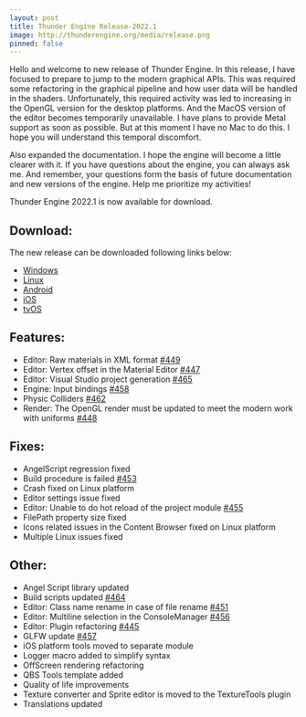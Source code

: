 ```yaml
---
layout: post
title: Thunder Engine Release-2022.1
image: http://thunderengine.org/media/release.png
pinned: false
---
```


Hello and welcome to new release of Thunder Engine.
In this release, I have focused to prepare to jump to the modern graphical APIs.
This was required some refactoring in the graphical pipeline and how user data will be handled in the shaders.
Unfortunately, this required activity was led to increasing in the OpenGL version for the desktop platforms.
And the MacOS version of the editor becomes temporarily unavailable.
I have plans to provide Metal support as soon as possible.
But at this moment I have no Mac to do this.
I hope you will understand this temporal discomfort. 

Also expanded the documentation.
I hope the engine will become a little clearer with it.
If you have questions about the engine, you can always ask me.
And remember, your questions form the basis of future documentation and new versions of the engine.
Help me prioritize my activities! 

Thunder Engine 2022.1 is now available for download.

## Download:

The new release can be downloaded following links below:
- [Windows](https://github.com/thunder-engine/thunder/releases/download/2022.1/ThunderEngine-windows-x64.7z)
- [Linux](https://github.com/thunder-engine/thunder/releases/download/2022.1/ThunderEngine-linux-x86_64.7z)
- [Android](https://github.com/thunder-engine/thunder/releases/download/2022.1/ThunderEngine-android.7z)
- [iOS](https://github.com/thunder-engine/thunder/releases/download/2022.1/ThunderEngine-ios-arm64.7z)
- [tvOS](https://github.com/thunder-engine/thunder/releases/download/2022.1/ThunderEngine-tvos-arm64.7z)

## Features:

- Editor: Raw materials in XML format [#449](https://github.com/thunder-engine/thunder/issues/449)
- Editor: Vertex offset in the Material Editor [#447](https://github.com/thunder-engine/thunder/issues/447)
- Editor: Visual Studio project generation [#465](https://github.com/thunder-engine/thunder/issues/465)
- Engine: Input bindings [#458](https://github.com/thunder-engine/thunder/issues/458)
- Physic Colliders [#462](https://github.com/thunder-engine/thunder/issues/462)
- Render: The OpenGL render must be updated to meet the modern work with uniforms [#448](https://github.com/thunder-engine/thunder/issues/448)

## Fixes:

- AngelScript regression fixed
- Build procedure is failed [#453](https://github.com/thunder-engine/thunder/issues/453)
- Crash fixed on Linux platform
- Editor settings issue fixed
- Editor: Unable to do hot reload of the project module [#455](https://github.com/thunder-engine/thunder/issues/455)
- FilePath property size fixed
- Icons related issues in the Content Browser fixed on Linux platform
- Multiple Linux issues fixed

## Other:

- Angel Script library updated
- Build scripts updated [#464](https://github.com/thunder-engine/thunder/issues/464)
- Editor: Class name rename in case of file rename [#451](https://github.com/thunder-engine/thunder/issues/451)
- Editor: Multiline selection in the ConsoleManager [#456](https://github.com/thunder-engine/thunder/issues/456)
- Editor: Plugin refactoring [#445](https://github.com/thunder-engine/thunder/issues/445)
- GLFW update [#457](https://github.com/thunder-engine/thunder/issues/457)
- iOS platform tools moved to separate module
- Logger macro added to simplify syntax
- OffScreen rendering refactoring
- QBS Tools template added
- Quality of life improvements
- Texture converter and Sprite editor is moved to the TextureTools plugin
- Translations updated
